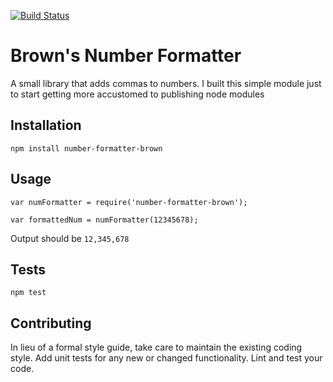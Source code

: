 [![Build Status](https://travis-ci.org/benjaminmbrown/number-formatter-brown.svg?branch=master)](https://travis-ci.org/benjaminmbrown/number-formatter-brown)

Brown's Number Formatter
=========

A small library that adds commas to numbers. I built this simple module just to start getting more accustomed to publishing node modules

## Installation

  `npm install number-formatter-brown`

## Usage

    var numFormatter = require('number-formatter-brown');

    var formattedNum = numFormatter(12345678);
  
  
  Output should be `12,345,678`


## Tests

  `npm test`

## Contributing

In lieu of a formal style guide, take care to maintain the existing coding style. Add unit tests for any new or changed functionality. Lint and test your code.